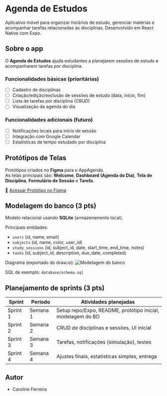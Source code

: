 # Agenda de Estudos

Aplicativo móvel para organizar horários de estudo, gerenciar matérias e acompanhar tarefas relacionadas às disciplinas. Desenvolvido em React Native com Expo.

## Sobre o app
O **Agenda de Estudos** ajuda estudantes a planejarem sessões de estudo e acompanharem tarefas por disciplina.

### Funcionalidades básicas (prioritárias)
- [ ] Cadastro de disciplinas
- [ ] Criação/edição/exclusão de sessões de estudo (data, início, fim)
- [ ] Lista de tarefas por disciplina (CRUD)
- [ ] Visualização da agenda do dia

### Funcionalidades adicionais (futuro)
- [ ] Notificações locais para início de sessão
- [ ] Integração com Google Calendar
- [ ] Estatísticas de tempo estudado por disciplina

## Protótipos de Telas

Protótipos criados no **Figma** para o AppAgenda.  
As telas principais são: **Welcome**, **Dashboard (Agenda do Dia)**, **Tela de Disciplina**, **Formulário de Sessão** e **Tarefa**.

🔗 [Acessar Protótipo no Figma](https://www.figma.com/design/LKuQnGxH2fDFO82WdcmvsM/App-agenda-estudos?node-id=0-1&t=gyZAggg9zXbUsFWE-1)

## Modelagem do banco (3 pts)
Modelo relacional usando **SQLite** (armazenamento local).

Principais entidades:
- `users` (id, name, email)
- `subjects` (id, name, color, user_id)
- `study_sessions` (id, subject_id, date, start_time, end_time, notes)
- `tasks` (id, subject_id, description, due_date, completed)

Diagrama (exportado do draw.io):
![Modelagem do banco](images/erd.png)

SQL de exemplo: `database/schema.sql`

## Planejamento de sprints (3 pts)
| Sprint | Período | Atividades planejadas |
|--------|---------|------------------------|
| Sprint 1 | Semana 1 | Setup repo/Expo, README, protótipo inicial, modelagem do BD |
| Sprint 2 | Semana 2 | CRUD de disciplinas e sessões, UI inicial |
| Sprint 3 | Semana 3 | Tarefas, notificações (simulação), testes |
| Sprint 4 | Semana 4 | Ajustes finais, estatísticas simples, entrega |

## Autor
- Caroline Ferreira
